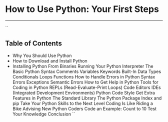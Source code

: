 # How to Use Python: Your First Steps

___
``
## Table of Contents

- Why You Should Use Python
- How to Download and Install Python
- Installing Python From Binaries
Running Your Python Interpreter
The Basic Python Syntax
Comments
Variables
Keywords
Built-In Data Types
Conditionals
Loops
Functions
How to Handle Errors in Python
Syntax Errors
Exceptions
Semantic Errors
How to Get Help in Python
Tools for Coding in Python
REPLs (Read-Evaluate-Print Loops)
Code Editors
IDEs (Integrated Development Environments)
Python Code Style
Get Extra Features in Python
The Standard Library
The Python Package Index and pip
Take Your Python Skills to the Next Level
Coding Is Like Riding a Bike
Advising New Python Coders
Code an Example: Count to 10
Test Your Knowledge
Conclusion
``
